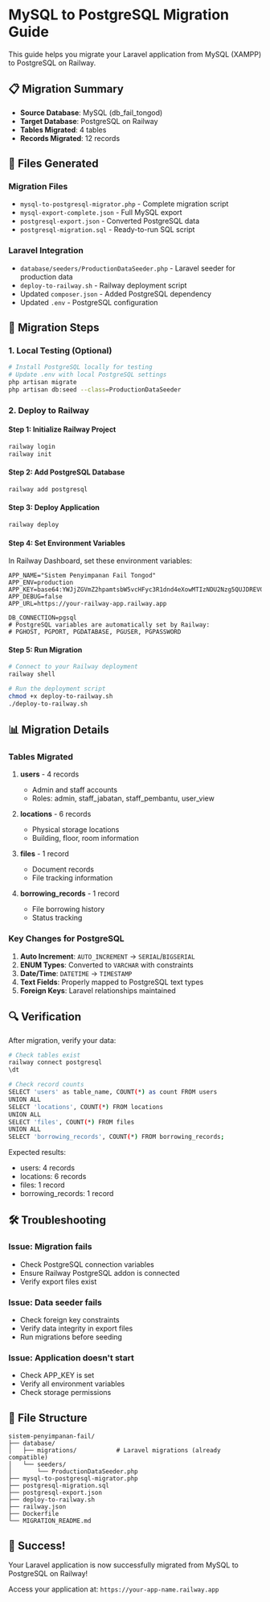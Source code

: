 # MySQL to PostgreSQL Migration Guide

This guide helps you migrate your Laravel application from MySQL (XAMPP) to PostgreSQL on Railway.

## 📋 Migration Summary

- **Source Database**: MySQL (db_fail_tongod)
- **Target Database**: PostgreSQL on Railway
- **Tables Migrated**: 4 tables
- **Records Migrated**: 12 records

## 🔧 Files Generated

### Migration Files
- `mysql-to-postgresql-migrator.php` - Complete migration script
- `mysql-export-complete.json` - Full MySQL export
- `postgresql-export.json` - Converted PostgreSQL data
- `postgresql-migration.sql` - Ready-to-run SQL script

### Laravel Integration
- `database/seeders/ProductionDataSeeder.php` - Laravel seeder for production data
- `deploy-to-railway.sh` - Railway deployment script
- Updated `composer.json` - Added PostgreSQL dependency
- Updated `.env` - PostgreSQL configuration

## 🚀 Migration Steps

### 1. Local Testing (Optional)
```bash
# Install PostgreSQL locally for testing
# Update .env with local PostgreSQL settings
php artisan migrate
php artisan db:seed --class=ProductionDataSeeder
```

### 2. Deploy to Railway

#### Step 1: Initialize Railway Project
```bash
railway login
railway init
```

#### Step 2: Add PostgreSQL Database
```bash
railway add postgresql
```

#### Step 3: Deploy Application
```bash
railway deploy
```

#### Step 4: Set Environment Variables
In Railway Dashboard, set these environment variables:
```env
APP_NAME="Sistem Penyimpanan Fail Tongod"
APP_ENV=production
APP_KEY=base64:YWJjZGVmZ2hpamtsbW5vcHFyc3R1dnd4eXowMTIzNDU2Nzg5QUJDREVGR0g=
APP_DEBUG=false
APP_URL=https://your-railway-app.railway.app

DB_CONNECTION=pgsql
# PostgreSQL variables are automatically set by Railway:
# PGHOST, PGPORT, PGDATABASE, PGUSER, PGPASSWORD
```

#### Step 5: Run Migration
```bash
# Connect to your Railway deployment
railway shell

# Run the deployment script
chmod +x deploy-to-railway.sh
./deploy-to-railway.sh
```

## 📊 Migration Details

### Tables Migrated
1. **users** - 4 records
   - Admin and staff accounts
   - Roles: admin, staff_jabatan, staff_pembantu, user_view

2. **locations** - 6 records
   - Physical storage locations
   - Building, floor, room information

3. **files** - 1 record
   - Document records
   - File tracking information

4. **borrowing_records** - 1 record
   - File borrowing history
   - Status tracking

### Key Changes for PostgreSQL

1. **Auto Increment**: `AUTO_INCREMENT` → `SERIAL`/`BIGSERIAL`
2. **ENUM Types**: Converted to `VARCHAR` with constraints
3. **Date/Time**: `DATETIME` → `TIMESTAMP`
4. **Text Fields**: Properly mapped to PostgreSQL text types
5. **Foreign Keys**: Laravel relationships maintained

## 🔍 Verification

After migration, verify your data:

```bash
# Check tables exist
railway connect postgresql
\dt

# Check record counts
SELECT 'users' as table_name, COUNT(*) as count FROM users
UNION ALL
SELECT 'locations', COUNT(*) FROM locations
UNION ALL
SELECT 'files', COUNT(*) FROM files
UNION ALL  
SELECT 'borrowing_records', COUNT(*) FROM borrowing_records;
```

Expected results:
- users: 4 records
- locations: 6 records  
- files: 1 record
- borrowing_records: 1 record

## 🛠 Troubleshooting

### Issue: Migration fails
- Check PostgreSQL connection variables
- Ensure Railway PostgreSQL addon is connected
- Verify export files exist

### Issue: Data seeder fails
- Check foreign key constraints
- Verify data integrity in export files
- Run migrations before seeding

### Issue: Application doesn't start
- Check APP_KEY is set
- Verify all environment variables
- Check storage permissions

## 📁 File Structure

```
sistem-penyimpanan-fail/
├── database/
│   ├── migrations/           # Laravel migrations (already compatible)
│   └── seeders/
│       └── ProductionDataSeeder.php
├── mysql-to-postgresql-migrator.php
├── postgresql-migration.sql
├── postgresql-export.json
├── deploy-to-railway.sh
├── railway.json
├── Dockerfile
└── MIGRATION_README.md
```

## 🎉 Success!

Your Laravel application is now successfully migrated from MySQL to PostgreSQL on Railway!

Access your application at: `https://your-app-name.railway.app`